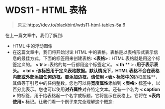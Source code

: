 # WDS11 - HTML 表格

> 原文:[https://dev.to/blackbird/wds11-html-tables-5a 6](https://dev.to/blackbird/wds11---html-tables-5a6)

在上一篇文章中，我们了解到:

*   HTML 中的浮动图像
*   在这篇文章中，我们将开始讨论 HTML 中的表格。表格是以表格形式表示信息的最佳方式。下面的标签用来创建表格: **<表格>** : HTML 表格就是用这个标签定义的。 **< tr >** :表格的每一行都用这个标签定义。 **< th** ** > **:用于表示表头。 **< td >** :该标签用于定义表格数据。默认情况下，HTML 表格不会在表格内部或外部添加任何边框。要添加边框，请使用 **<表>** 标签中的**边框属性**，其值等于引号中的任何整数。您也可以将**宽度属性**添加到 **<表格>** 标签中，以百分比表示。您也可以使用**对齐属性**对齐特定文本。还有一个名为 **< caption >** 的标签，用于给表格起一个名字或标题，它将显示在表格上。它将在 **<表内使用>** 标记。让我们看一个例子来完全理解这个概念: